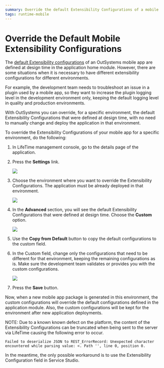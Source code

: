 ```yaml
---
summary: Override the default Extensibility Configurations of a mobile app for a specific environment.
tags: runtime-mobile
---
```


# Override the Default Mobile Extensibility Configurations

The [default Extensibility configurations](../../deliver-mobile/customize-mobile-app/intro.md) of an OutSystems mobile app are defined at design time in the application home module. However, there are some situations when it is necessary to have different extensibility configurations for different environments.

For example, the development team needs to troubleshoot an issue in a plugin used by a mobile app, so they want to increase the plugin logging level in the development environment only, keeping the default logging level in quality and production environments.

With OutSystems you can override, for a specific environment, the default Extensibility Configurations that were defined at design time, with no need to manually change and deploy the application in that environment.

To override the Extensibility Configurations of your mobile app for a specific environment, do the following:

1. In LifeTime management console, go to the details page of the application.

1. Press the **Settings** link.  

    ![](images/override-extensibility-configurations-1.png?width=700)

1. Choose the environment where you want to override the Extensibility Configurations. The application must be already deployed in that environment.  

    ![](images/override-extensibility-configurations-2.png?width=400)

1. In the **Advanced** section, you will see the default Extensibility Configurations that were defined at design time. Choose the **Custom** option.

    ![](images/override-extensibility-configurations-3.png)

1. Use the **Copy from Default** button to copy the default configurations to the custom field.

1. In the Custom field, change only the configurations that need to be different for that environment, keeping the remaining configurations as is. Make sure the development team validates or provides you with the custom configurations.

    ![](images/override-extensibility-configurations-4.png)

1. Press the **Save** button.

Now, when a new mobile app package is generated in this environment, the custom configurations will override the default configurations defined in the application module. Also, the custom configurations will be kept for the environment after new application deployments.

NOTE: Due to a known known defect on the platform, the content of the Extensibility Configurations can be truncated when being sent to the server via LifeTime causing the following error to occur. 

```
Failed to deserialize JSON to REST_ErrorRecord: Unexpected character encountered while parsing value: <. Path '', line 0, position 0.
```

In the meantime, the only possible workaround is to use the Extensibility Configuration field in Service Studio.
